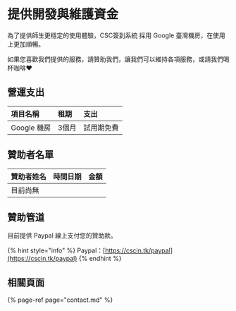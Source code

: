 # 提供開發與維護資金

為了提供師生更穩定的使用體驗，CSC簽到系統 採用 Google 臺灣機房，在使用上更加順暢。

如果您喜歡我們提供的服務，請贊助我們，讓我們可以維持各項服務，或請我們喝杯咖啡❤️

## 營運支出

| 項目名稱 | 租期 | 支出 |
| :--- | :--- | :--- |
| Google 機房 | 3個月 | 試用期免費 |

## 贊助者名單

| 贊助者姓名 | 時間日期 | 金額 |
| :--- | :--- | :--- |
| 目前尚無 |  |  |

## 贊助管道

目前提供 Paypal 線上支付您的贊助款。

{% hint style="info" %}
Paypal：[https://cscin.tk/paypal](https://cscin.tk/paypal)
{% endhint %}

## 相關頁面

{% page-ref page="contact.md" %}

